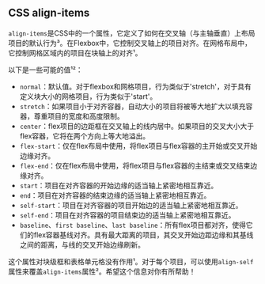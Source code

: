 ## CSS align-items

`align-items`是CSS中的一个属性，它定义了如何在交叉轴（与主轴垂直）上布局项目的默认行为³。在Flexbox中，它控制交叉轴上的项目对齐。在网格布局中，它控制网格区域内的项目在块轴上的对齐¹。

以下是一些可能的值¹²：
- `normal`：默认值。对于flexbox和网格项目，行为类似于'stretch'，对于具有定义块大小的网格项目，行为类似于'start'。
- `stretch`：如果项目小于对齐容器，自动大小的项目将被等大地扩大以填充容器，尊重项目的宽度和高度限制。
- `center`：flex项目的边距框在交叉轴上的线内居中。如果项目的交叉大小大于flex容器，它将在两个方向上等大地溢出。
- `flex-start`：仅在flex布局中使用，将flex项目与flex容器的主开始或交叉开始边缘对齐。
- `flex-end`：仅在flex布局中使用，将flex项目与flex容器的主结束或交叉结束边缘对齐。
- `start`：项目在对齐容器的开始边缘的适当轴上紧密地相互靠近。
- `end`：项目在对齐容器的结束边缘的适当轴上紧密地相互靠近。
- `self-start`：项目在对齐容器的项目开始边的适当轴上紧密地相互靠近。
- `self-end`：项目在对齐容器的项目结束边的适当轴上紧密地相互靠近。
- `baseline`、`first baseline`、`last baseline`：所有flex项目都对齐，使得它们的flex容器基线对齐。具有最大距离的项目，其交叉开始边距边缘和其基线之间的距离，与线的交叉开始边缘刷新。

这个属性对块级框和表格单元格没有作用¹。对于每个项目，可以使用`align-self`属性来覆盖`align-items`属性²。希望这个信息对你有所帮助！

